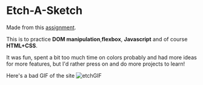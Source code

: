 # Etch-A-Sketch
Made from this [assignment](https://www.theodinproject.com/lessons/foundations-etch-a-sketch).

This is to practice **DOM manipulation**,**flexbox**, **Javascript** and of course **HTML+CSS**.

It was fun, spent a bit too much time on colors probably and had more ideas for more features, but I'd rather press on and do more projects to learn!

Here's a bad GIF of the site
![etchGIF](https://github.com/user-attachments/assets/60ef8c11-1071-4210-8525-0083819e291f)
